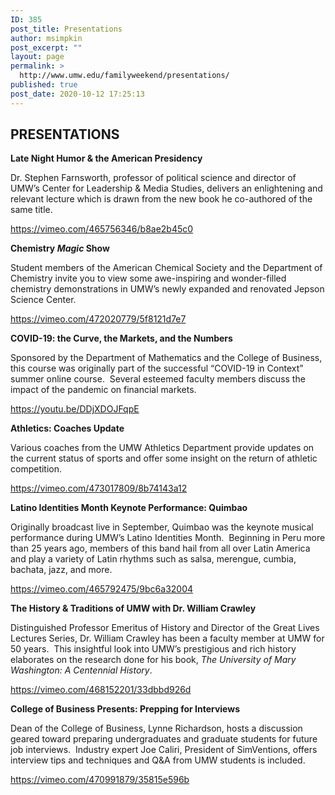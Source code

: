 ```yaml
---
ID: 385
post_title: Presentations
author: msimpkin
post_excerpt: ""
layout: page
permalink: >
  http://www.umw.edu/familyweekend/presentations/
published: true
post_date: 2020-10-12 17:25:13
---
```

<h2><strong>PRESENTATIONS</strong></h2>
<strong>Late Night Humor &amp; the American Presidency</strong>

Dr. Stephen Farnsworth, professor of political science and director of UMW’s Center for Leadership &amp; Media Studies, delivers an enlightening and relevant lecture which is drawn from the new book he co-authored of the same title.

https://vimeo.com/465756346/b8ae2b45c0

<strong>Chemistry *Magic* Show</strong>

Student members of the American Chemical Society and the Department of Chemistry invite you to view some awe-inspiring and wonder-filled chemistry demonstrations in UMW’s newly expanded and renovated Jepson Science Center.

https://vimeo.com/472020779/5f8121d7e7

<strong>COVID-19: the Curve, the Markets, and the Numbers</strong>

Sponsored by the Department of Mathematics and the College of Business, this course was originally part of the successful “COVID-19 in Context” summer online course.  Several esteemed faculty members discuss the impact of the pandemic on financial markets.

https://youtu.be/DDjXDOJFqpE

<strong>Athletics: Coaches Update</strong>

Various coaches from the UMW Athletics Department provide updates on the current status of sports and offer some insight on the return of athletic competition.

https://vimeo.com/473017809/8b74143a12

<strong>Latino Identities Month Keynote Performance: Quimbao</strong>

Originally broadcast live in September, Quimbao was the keynote musical performance during UMW’s Latino Identities Month.  Beginning in Peru more than 25 years ago, members of this band hail from all over Latin America and play a variety of Latin rhythms such as salsa, merengue, cumbia, bachata, jazz, and more.

https://vimeo.com/465792475/9bc6a32004

<strong>The History &amp; Traditions of UMW with Dr. William Crawley</strong>

Distinguished Professor Emeritus of History and Director of the Great Lives Lectures Series, Dr. William Crawley has been a faculty member at UMW for 50 years.  This insightful look into UMW’s prestigious and rich history elaborates on the research done for his book, <em>The University of Mary Washington: A Centennial History</em>.

https://vimeo.com/468152201/33dbbd926d

<strong>College of Business Presents: Prepping for Interviews</strong>

Dean of the College of Business, Lynne Richardson, hosts a discussion geared toward preparing undergraduates and graduate students for future job interviews.  Industry expert Joe Caliri, President of SimVentions, offers interview tips and techniques and Q&amp;A from UMW students is included.

https://vimeo.com/470991879/35815e596b